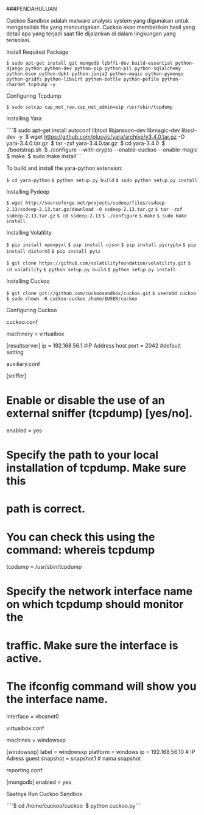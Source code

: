 ###PENDAHULUAN

Cuckoo Sandbox adalah malware analysis system yang digunakan untuk menganalisis file yang mencurigakan. Cuckoo akan memberikan hasil yang detail apa yang terjadi saat file dijalankan di dalam lingkungan yang terisolasi.

Install Required Package

```$ sudo apt-get install git mongodb libffi-dev build-essential python-django python python-dev python-pip python-pil python-sqlalchemy python-bson python-dpkt python-jinja2 python-magic python-pymongo python-gridfs python-libvirt python-bottle python-pefile python-chardet tcpdump -y ```

Configuring Tcpdump

```$ sudo setcap cap_net_raw,cap_net_admin=eip /usr/sbin/tcpdump```

Installing Yara

````$ sudo apt-get install autoconf libtool libjansson-dev libmagic-dev libssl-dev -y```
```$ wget https://github.com/plusvic/yara/archive/v3.4.0.tar.gz -O yara-3.4.0.tar.gz```
```$ tar -zxf yara-3.4.0.tar.gz```
```$ cd yara-3.4.0```
```$ ./bootstrap.sh```
```$ ./configure --with-crypto --enable-cuckoo --enable-magic```
```$ make```
```$ sudo make install```

To build and install the yara-python extension:

```$ cd yara-python```
```$ python setup.py build```
```$ sudo python setup.py install```

Installing Pydeep

```$ wget http://sourceforge.net/projects/ssdeep/files/ssdeep-2.13/ssdeep-2.13.tar.gz/download -O ssdeep-2.13.tar.gz```
```$ tar -zxf ssdeep-2.13.tar.gz```
```$ cd ssdeep-2.13```
```$ ./configure```
```$ make```
```$ sudo make install```

Installing Volatility

```$ pip install openpyxl```
```$ pip install ujson```
```$ pip install pycrypto```
```$ pip install distorm3```
```$ pip install pytz ```

```$ git clone https://github.com/volatilityfoundation/volatility.git```
```$ cd volatility```
```$ python setup.py build```
```$ python setup.py install```

Installing Cuckoo

```$ git clone git://github.com/cuckoosandbox/cuckoo.git```
```$ useradd cuckoo```
```$ sudo chown -R cuckoo:cuckoo /home/$USER/cuckoo```

Configuring Cuckoo

cuckoo.conf

machinery = virtualbox

[resultserver]
ip = 192.168.56.1 #IP Address host
port = 2042 #default setting

auxiliary.conf

[sniffer]
# Enable or disable the use of an external sniffer (tcpdump) [yes/no].
enabled = yes

# Specify the path to your local installation of tcpdump. Make sure this
# path is correct.
# You can check this using the command: whereis tcpdump
tcpdump = /usr/sbin/tcpdump

# Specify the network interface name on which tcpdump should monitor the
# traffic. Make sure the interface is active.
# The ifconfig command will show you the interface name.
interface = vboxnet0

virtualbox.conf

machines = windowsxp

[windowsxp]
label = windowsxp
platform = windows
ip = 192.168.56.10 # IP Adress guest
snapshot = snapshot1 # nama snapshot

reporting.conf

[mongodb]
enabled = yes

Saatnya Run Cuckoo Sandbox

````$ cd /home/cuckoo/cuckoo```
```$ python cuckoo.py```
